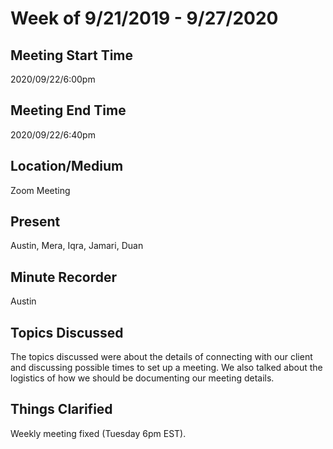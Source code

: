 # Week of 9/21/2019 - 9/27/2020
 
## Meeting Start Time
 
2020/09/22/6:00pm
 
## Meeting End Time
 
2020/09/22/6:40pm
 
## Location/Medium
 
Zoom Meeting
 
## Present
 
Austin, Mera, Iqra, Jamari, Duan
 
## Minute Recorder
 
Austin 
 
## Topics Discussed
 
The topics discussed were about the details of connecting with our client and discussing possible times to set up a meeting. We also talked about the logistics of how we should be documenting our meeting details.
 
## Things Clarified
Weekly meeting fixed (Tuesday 6pm EST). 
